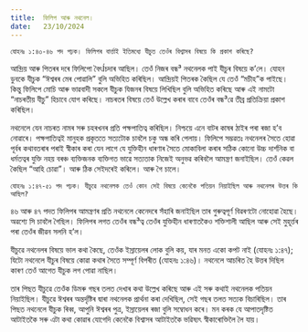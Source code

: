 ```yaml
---
title:  ফিলিপ আৰু নথনেল।
date:   23/10/2024
---
```


`যোহনঃ ১:৪৩-৪৬ পদ পঢ়ক। ফিলিপৰ বাৰ্ত্তাই ইতিমধ্যে যীচুত তেওঁৰ বিশ্বাসৰ বিষয়ে কি প্ৰকাশ কৰিছে?`

আন্দ্ৰিয় আৰু পিতৰৰ দৰে ফিলিপো বৈৎÍচদাৰ আছিল। তেওঁ নিজৰ বন্ধ³ নথনেলক পাই যীচুৰ বিষয়ে ক’লে। যোহন ডুবকে যীচুক “ঈশ্বৰৰ মেৰ পোৱালি” বুলি অভিহিত কৰিছিল। আন্দ্ৰিয়ই পিতৰক কৈছিল যে তেওঁ “মচীহ”ক পাইছে। কিন্তু ফিলিপে মোচি আৰু ভাৱবাদী সকলে যীচুক যিজনৰ বিষয়ে লিখিছিল বুলি অভিহিত কৰিছে আৰু এই নামটো “নাচৰতীয় যীচু” হিচাবে যোগ কৰিছে। নাচৰতৰ বিষয়ে তেওঁ উল্লেখ কৰাৰ বাবে তেওঁৰ বন্ধ³ৱে তীব্ৰ প্ৰতিক্ৰিয়া প্ৰকাশ কৰিছিল।

নথনেলে যেন নাচৰত নামৰ সৰু চহৰখনৰ প্ৰতি পক্ষপাতিত্ব কৰিছিল। নিশ্চয়ে এনে বাটৰ কাষৰ ঠাইৰ পৰা ৰজা হ’ব নোৱাৰে। পক্ষপাতিত্বই মানুহক প্ৰকৃততে সত্যটোক চাবলৈ চকু অন্ধ কৰি পেলায়। ফিলিপে সম্ভৱতঃ নথনেলৰ সৈতে হোৱা পূৰ্বৰ কথাবতৰাৰ পৰাই স্বীকাৰ কৰা যেন লাগে যে যুক্তিহীন ধাৰণাৰ সৈতে মোকাবিলা কৰাৰ সঠিক কোনো উচ্চ দাৰ্শনিক বা ধৰ্মতত্বৰ যুক্তি নহয় বৰঞ্চ ব্যক্তিজনক ব্যক্তিগত ভাৱে সত্যতাক নিজেই অনুভৱ কৰিবলৈ আমন্ত্ৰণ জনাইছিল। তেওঁ কেৱল কৈছিল “আহি চোৱা”। আৰু ঠিক সেইদৰেই কৰিলে। আৰু গৈ চালে।

`যোহনঃ ১:৪৭-৫১ পদ পঢ়ক। যীচুৱে নথনেলক তেওঁ কোন সেই বিষয়ে কেনেকৈ পতিয়ন নিয়াইছিল আৰু নথনেলৰ উত্তৰ কি আছিল?`

৪৬ আৰু ৪৭ পদত ফিলিপৰ আমন্ত্ৰণৰ প্ৰতি নথনেলে কেনেদৰে সঁহাৰি জনাইছিল তাৰ গুৰুত্বপূৰ্ণ বিৱৰণটো নোহোৱা হৈছে। অৱশ্যে সি চাবলৈ গৈছিল। ফিলিপৰ লগত তেওঁৰ বন্ধ³ত্ব তেওঁৰ যুক্তিহীন ধাৰণাতকৈও শক্তিশালী আছিল আৰু সেই মুহূৰ্ত্তৰ পৰা তেওঁৰ জীৱন সলনি হ’ল।

যীচুৱে নথনেলৰ বিষয়ে ভাল কথা কৈছে, তেওঁক ইস্ৰায়েলৰ লোক বুলি কয়, যাৰ মনত একো কপট নাই (যোহনঃ ১:৪৭); যিটো নথনেলে যীচুৰ বিষয়ে কোৱা কথাৰ সৈতে সম্পূৰ্ণ বিপৰীত (যোহনঃ ১:৪৬)। নথনেলে আচৰিত হৈ উত্তৰ দিছিল কাৰণ তেওঁ আগেত যীচুক লগ পোৱা নাছিল।

তাৰ পিছত যীচুৱে তেওঁক ডিমৰু গছৰ তলত দেখাৰ কথা উল্লেখ কৰিছে আৰু এই সৰু কথাই নথনেলক পতিয়ন নিয়াইছিল। যীচুৱে ঈশ্বৰৰ অন্তর্দৃষ্টিৰ দ্বাৰা নথনেলক প্ৰাৰ্থনা কৰা দেখিছিল, সেই গছৰ তলত সত্যক বিচাৰিছিল। তাৰ পিছত নথনেলে যীচুক ৰিব্ব, আপুনি ঈশ্বৰৰ পুত্ৰ, ইস্ৰায়েলৰ ৰজা বুলি সম্বোধন কৰে। মন কৰক যে আপাতদৃষ্টিত আটাইতকৈ সৰু এটা কথা কোৱাৰ যোগেদি কেনেকৈ বিশ্বাসৰ আটাইতকৈ ভৱিষ্যৎ স্বীকাৰোক্তিলৈ লৈ যায়।